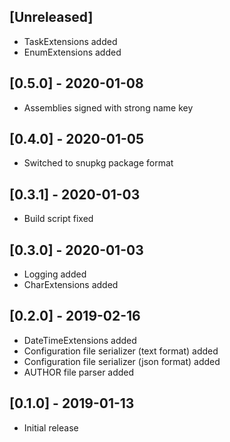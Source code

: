 ## [Unreleased]
- TaskExtensions added
- EnumExtensions added

## [0.5.0] - 2020-01-08
- Assemblies signed with strong name key

## [0.4.0] - 2020-01-05
- Switched to snupkg package format

## [0.3.1] - 2020-01-03
- Build script fixed

## [0.3.0] - 2020-01-03
- Logging added
- CharExtensions added

## [0.2.0] - 2019-02-16
- DateTimeExtensions added
- Configuration file serializer (text format) added
- Configuration file serializer (json format) added
- AUTHOR file parser added

## [0.1.0] - 2019-01-13
- Initial release